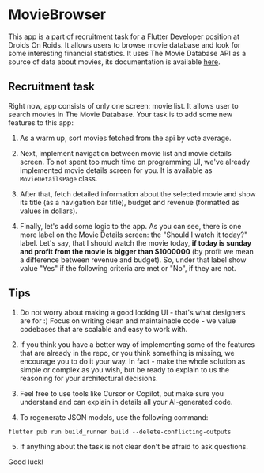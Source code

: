 # MovieBrowser

This app is a part of recruitment task for a Flutter Developer position at Droids On Roids. It allows users to browse movie database and look for some interesting financial statistics. It uses The Movie Database API as a source of data about movies, its documentation is available [here](https://developers.themoviedb.org/3/getting-started/introduction).

## Recruitment task

Right now, app consists of only one screen: movie list. It allows user to search movies in The Movie Database. Your task is to add some new features to this app:

1. As a warm up, sort movies fetched from the api by vote average.

2. Next, implement navigation between movie list and movie details screen. To not spent too much time on programming UI, we've already implemented movie details screen for you. It is available as `MovieDetailsPage` class.

3. After that, fetch detailed information about the selected movie and show its title (as a navigation bar title), budget and revenue (formatted as values in dollars).

4. Finally, let's add some logic to the app. As you can see, there is one more label on the Movie Details screen: the "Should I watch it today?" label. Let's say, that I should watch the movie today, **if today is sunday and profit from the movie is bigger than $1000000** (by profit we mean a difference between revenue and budget). So, under that label show value "Yes" if the following criteria are met or "No", if they are not.

## Tips

1. Do not worry about making a good looking UI - that's what designers are for :) Focus on writing clean and maintainable code - we value codebases that are scalable and easy to work with.

2. If you think you have a better way of implementing some of the features that are already in the repo, or you think something is missing, we encourage you to do it your way. In fact - make the whole solution as simple or complex as you wish, but be ready to explain to us the reasoning for your architectural decisions.

3. Feel free to use tools like Cursor or Copilot, but make sure you understand and can explain in details all your AI-generated code.

4. To regenerate JSON models, use the following command:
```
flutter pub run build_runner build --delete-conflicting-outputs
```

5. If anything about the task is not clear don't be afraid to ask questions.


Good luck!
